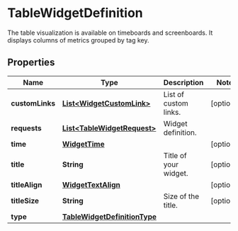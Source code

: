 

# TableWidgetDefinition

The table visualization is available on timeboards and screenboards. It displays columns of metrics grouped by tag key.
## Properties

Name | Type | Description | Notes
------------ | ------------- | ------------- | -------------
**customLinks** | [**List&lt;WidgetCustomLink&gt;**](WidgetCustomLink.md) | List of custom links. |  [optional]
**requests** | [**List&lt;TableWidgetRequest&gt;**](TableWidgetRequest.md) | Widget definition. | 
**time** | [**WidgetTime**](WidgetTime.md) |  |  [optional]
**title** | **String** | Title of your widget. |  [optional]
**titleAlign** | [**WidgetTextAlign**](WidgetTextAlign.md) |  |  [optional]
**titleSize** | **String** | Size of the title. |  [optional]
**type** | [**TableWidgetDefinitionType**](TableWidgetDefinitionType.md) |  | 



